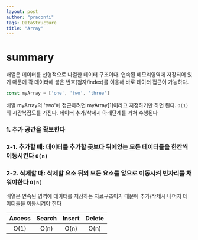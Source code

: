 ```yaml
---
layout: post
author: "praconfi"
tags: DataStructure
title: "Array"
---
```

# summary
배열은 데이터를 선형적으로 나열한 데이터 구조이다.
연속된 메모리영역에 저장되어 있기 때문에 각 데이터에 붙은 번호(첨자/index)를 이용해 바로 데이터 접근이 가능하다. 
```js
const myArray = ['one', 'two', 'three']
```
배열 myArray의 'two'에 접근하려면 myArray[1]이라고 지정하기만 하면 된다. `O(1)`의 시간복잡도를 가진다.
데이터 추가/삭제시 아래단계를 거쳐 수행된다  
### 1. 추가 공간을 확보한다
### 2-1. 추가할 때: 데이터를 추가할 곳보다 뒤에있는 모든 데이터들을 한칸씩 이동시킨다 `O(n)`
### 2-2. 삭제할 때: 삭제할 요소 뒤의 모든 요소를 앞으로 이동시켜 빈자리를 채워야한다 `O(n)`

배열은 연속된 영역에 데이터를 저장하는 자료구조이기 때문에 추가/삭제시  나머지 데이터들을 이동시켜야 한다  

|Access| Search|Insert|Delete|   
|:---: | :---: | :---: | :---: |   
| O(1)|O(n)|O(n)|O(n)|  

